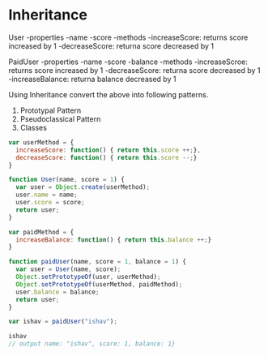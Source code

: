 # Inheritance

User
  -properties
    -name
    -score
  -methods
    -increaseScore: returns score increased by 1
    -decreaseScore: returna score decreased by 1

PaidUser
  -properties
    -name
    -score
    -balance
  -methods
    -increaseScroe: returns score increased by 1
    -decreaseScore: returna score decreased by 1
    -increaseBalance: returna balance decreased by 1

Using Inheritance convert the above into following patterns.

1. Prototypal Pattern
2. Pseudoclassical Pattern
3. Classes

<!-- 1. prototypal pattern -->

```js
var userMethod = {
  increaseScore: function() { return this.score ++;},
  decreaseScore: function() { return this.score --;}
}

function User(name, score = 1) {
  var user = Object.create(userMethod);
  user.name = name;
  user.score = score;
  return user;
}

var paidMethod = {
  increaseBalance: function() { return this.balance ++;}
}

function paidUser(name, score = 1, balance = 1) {
  var user = User(name, score);
  Object.setPrototypeOf(user, userMethod);
  Object.setPrototypeOf(userMethod, paidMethod);
  user.balance = balance;
  return user;
}

var ishav = paidUser("ishav");

ishav
// output name: "ishav", score: 1, balance: 1}


```